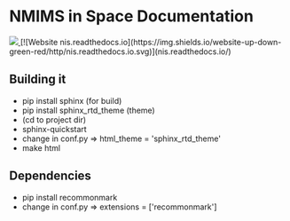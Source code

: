 # NMIMS in Space Documentation
<a href="https://nis.readthedocs.io/en/latest/" alt="readthedocs build status">
<img src="https://readthedocs.org/projects/nis/badge/?version=latest&style=plastic" />
</a>
[![Website nis.readthedocs.io](https://img.shields.io/website-up-down-green-red/http/nis.readthedocs.io.svg)](nis.readthedocs.io/)

## Building it
  * pip install sphinx (for build)
  * pip install sphinx_rtd_theme (theme)
  * (cd to project dir)
  * sphinx-quickstart
  * change in conf.py => html_theme = 'sphinx_rtd_theme'
  * make html 
  
  
## Dependencies
  * pip install recommonmark
  * change in conf.py => extensions = ['recommonmark']

